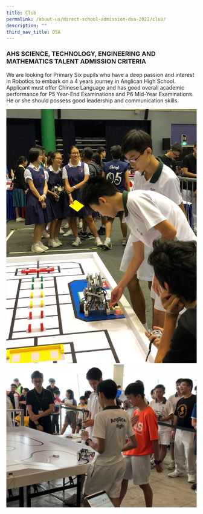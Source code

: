 ```yaml
---
title: Club
permalink: /about-us/direct-school-admission-dsa-2022/club/
description: ""
third_nav_title: DSA
---
```

### AHS SCIENCE, TECHNOLOGY, ENGINEERING AND MATHEMATICS TALENT ADMISSION CRITERIA
 
We are looking for Primary Six pupils who have a deep passion and interest in Robotics to embark on a 4 years journey in Anglican High School. Applicant must offer Chinese Language and has good overall academic performance for P5 Year-End Examinations and P6 Mid-Year Examinations. He or she should possess good leadership and communication skills. 

![club1](/images/club1.jpg)
![club2](/images/club2.jpg)